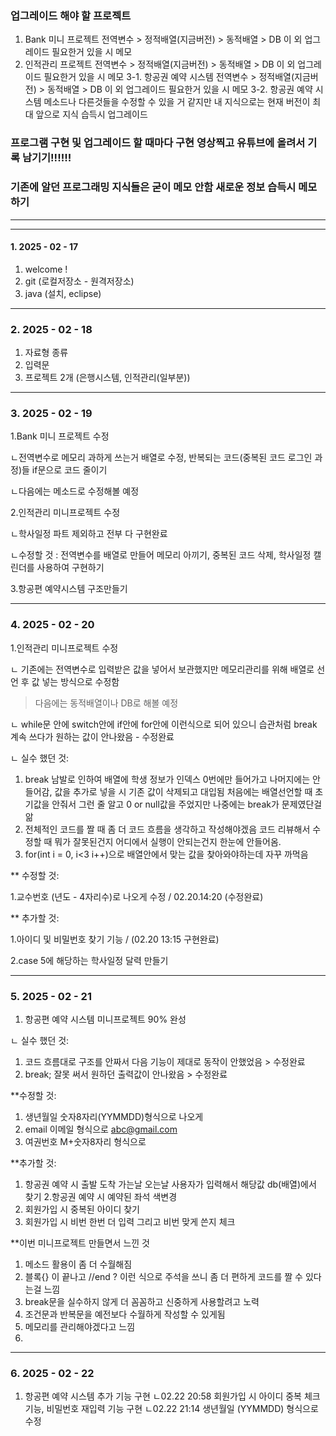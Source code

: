 ### 업그레이드 해야 할 프로젝트
1. Bank 미니 프로젝트 전역변수 > 정적배열(지금버전) > 동적배열 > DB 이 외 업그레이드 필요한거 있을 시 메모
2. 인적관리 프로젝트 전역변수 > 정적배열(지금버전) > 동적배열 > DB 이 외 업그레이드 필요한거 있을 시 메모
3-1. 항공권 예약 시스템 전역변수 > 정적배열(지금버전) > 동적배열 > DB 이 외 업그레이드 필요한거 있을 시 메모
3-2. 항공권 예약 시스템 메소드나 다른것들을 수정할 수 있을 거 같지만 내 지식으로는 현재 버전이 최대 앞으로 지식 습득시 업그레이드

### 프로그램 구현 및 업그레이드 할 때마다 구현 영상찍고 유튜브에 올려서 기록 남기기!!!!!!
### 기존에 알던 프로그래밍 지식들은 굳이 메모 안함 새로운 정보 습득시 메모하기 
---
---
#### 1. 2025 - 02 - 17
1. welcome !
2. git (로컬저장소 - 원격저장소)
3. java (설치, eclipse)

---
### 2. 2025 - 02 - 18
1. 자료형 종류
2. 입력문
3. 프로젝트 2개 (은행시스템, 인적관리(일부분))

---
### 3. 2025 - 02 - 19
1.Bank 미니 프로젝트 수정

ㄴ전역변수로 메모리 과하게 쓰는거 배열로 수정, 반복되는 코드(중복된 코드 로그인 과정)들 if문으로 코드 줄이기

ㄴ다음에는 메소드로 수정해볼 예정


2.인적관리 미니프로젝트 수정

ㄴ학사일정 파트 제외하고 전부 다 구현완료

ㄴ수정할 것 : 전역변수를 배열로 만들어 메모리 아끼기, 중복된 코드 삭제, 학사일정 캘린더를 사용하여 구현하기


3.항공편 예약시스템 구조만들기

---
### 4. 2025 - 02 - 20
1.인적관리 미니프로젝트 수정

ㄴ 기존에는 전역변수로 입력받은 값을 넣어서 보관했지만 메모리관리를 위해 배열로 선언 후 값 넣는 방식으로 수정함
> 다음에는 동적배열이나 DB로 해볼 예정

ㄴ while문 안에 switch안에 if안에 for안에 이런식으로 되어 있으니 습관처럼 break 계속 쓰다가 원하는 값이 안나왔음 - 수정완료

ㄴ 실수 했던 것: 
1. break 남발로 인하여 배열에 학생 정보가 인덱스 0번에만 들어가고 나머지에는 안들어감, 값을 추가로 넣을 시 기존 값이 삭제되고 대입됨 처음에는 배열선언할 때 초기값을 안줘서 그런 줄 알고 0 or null값을 주었지만 나중에는 break가 문제였단걸 앎
2. 전체적인 코드를 짤 때 좀 더 코드 흐름을 생각하고 작성해야겠음 코드 리뷰해서 수정할 때 뭐가 잘못된건지 어디에서 실행이 안되는건지 한눈에 안들어옴.
3. for(int i = 0, i<3 i++)으로 배열안에서 맞는 값을 찾아와야하는데 자꾸 까먹음

** 수정할 것: 

1.교수번호 (년도 - 4자리수)로 나오게 수정 / 02.20.14:20 (수정완료)

** 추가할 것: 

1.아이디 및 비밀번호 찾기 기능 / (02.20 13:15 구현완료)  

2.case 5에 해당하는 학사일정 달력 만들기


---
### 5. 2025 - 02 - 21
1. 항공편 예약 시스템 미니프로젝트 90% 완성

ㄴ 실수 했던 것: 
1. 코드 흐름대로 구조를 안짜서 다음 기능이 제대로 동작이 안했었음 > 수정완료
2. break; 잘못 써서 원하던 출력값이 안나왔음 > 수정완료

**수정할 것:
1. 생년월일 숫자8자리(YYMMDD)형식으로 나오게
2. email 이메일 형식으로 abc@gmail.com
3. 여권번호 M+숫자8자리 형식으로

**추가할 것:
1. 항공권 예약 시 출발 도착 가는날 오는날 사용자가 입력해서 해당값 db(배열)에서 찾기
2.항공권 예약 시 예약된 좌석 색변경
3. 회원가입 시 중복된 아이디 찾기
4. 회원가입 시 비번 한번 더 입력 그리고 비번 맞게 쓴지 체크

**이번 미니프로젝트 만들면서 느낀 것
1. 메소드 활용이 좀 더 수월해짐
2. 블록{} 이 끝나고 //end ? 이런 식으로 주석을 쓰니 좀 더 편하게 코드를 짤 수 있다는걸 느낌
3. break문을 실수하지 않게 더 꼼꼼하고 신중하게 사용할려고 노력
4. 조건문과 반복문을 예전보다 수월하게 작성할 수 있게됨
5. 메모리를 관리해야겠다고 느낌
6. 
---
### 6. 2025 - 02 - 22
1. 항공편 예약 시스템 추가 기능 구현
ㄴ02.22 20:58 회원가입 시 아이디 중복 체크 기능, 비밀번호 재입력 기능 구현
ㄴ02.22 21:14 생년월일 (YYMMDD) 형식으로 수정


